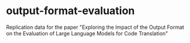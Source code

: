 # output-format-evaluation
Replication data for the paper "Exploring the Impact of the Output Format on the Evaluation of Large Language Models for Code Translation"
